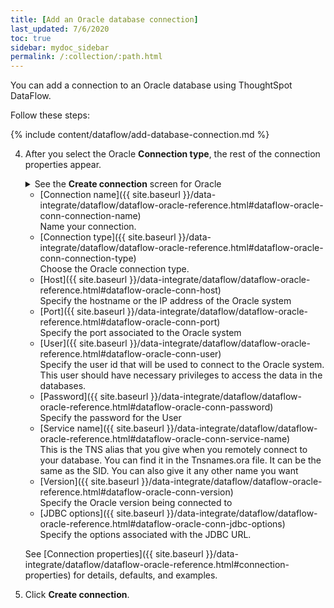 ```yaml
---
title: [Add an Oracle database connection]
last_updated: 7/6/2020
toc: true
sidebar: mydoc_sidebar
permalink: /:collection/:path.html
---
```

You can add a connection to an Oracle database using ThoughtSpot DataFlow.

Follow these steps:


{% include content/dataflow/add-database-connection.md %}

4. After you select the Oracle **Connection type**, the rest of the connection properties appear.

    <details>
      <summary>See the <strong>Create connection</strong> screen for Oracle</summary>
        <p>
        <img src="../../images/dataflow-oracle-create.png" alt="Create Oracle connection" /></p>
    </details>

    * [Connection name]({{ site.baseurl }}/data-integrate/dataflow/dataflow-oracle-reference.html#dataflow-oracle-conn-connection-name)<br/>Name your connection.
    * [Connection type]({{ site.baseurl }}/data-integrate/dataflow/dataflow-oracle-reference.html#dataflow-oracle-conn-connection-type)<br/>Choose the Oracle connection type.
    * [Host]({{ site.baseurl }}/data-integrate/dataflow/dataflow-oracle-reference.html#dataflow-oracle-conn-host)<br/>Specify the hostname or the IP address of the Oracle system
    * [Port]({{ site.baseurl }}/data-integrate/dataflow/dataflow-oracle-reference.html#dataflow-oracle-conn-port)<br/>Specify the port associated to the Oracle system
    * [User]({{ site.baseurl }}/data-integrate/dataflow/dataflow-oracle-reference.html#dataflow-oracle-conn-user)<br/>Specify the user id that will be used to connect to the Oracle system. This user should have necessary privileges to access the data in the databases.
    * [Password]({{ site.baseurl }}/data-integrate/dataflow/dataflow-oracle-reference.html#dataflow-oracle-conn-password)<br/>Specify the password for the User
    * [Service name]({{ site.baseurl }}/data-integrate/dataflow/dataflow-oracle-reference.html#dataflow-oracle-conn-service-name)<br/>This is the TNS alias that you give when you remotely connect to your database. You can find it in the Tnsnames.ora file. It can be the same as the SID. You can also give it any other name you want
    * [Version]({{ site.baseurl }}/data-integrate/dataflow/dataflow-oracle-reference.html#dataflow-oracle-conn-version)<br/>Specify the Oracle version being connected to
    * [JDBC options]({{ site.baseurl }}/data-integrate/dataflow/dataflow-oracle-reference.html#dataflow-oracle-conn-jdbc-options)<br/>Specify the options associated with the JDBC URL.

   See [Connection properties]({{ site.baseurl }}/data-integrate/dataflow/dataflow-oracle-reference.html#connection-properties) for details, defaults, and examples.

5. Click **Create connection**.   
